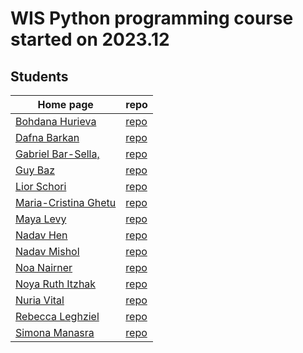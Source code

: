 # WIS Python programming course started on 2023.12


## Students

| Home page | repo |
| --------- | ---- |
| [Bohdana Hurieva](https://bodya-huri.github.io/)       | [repo](https://github.com/Bodya-Huri/Bodya-Huri.github.io)           |
| [Dafna Barkan](https://dafnabarkan.github.io/)         | [repo](https://github.com/DafnaBarkan/DafnaBarkan.github.io)         |
| [Gabriel Bar-Sella,](https://gavrielbs.github.io/)     | [repo](https://github.com/gavrielbs/gavrielbs.github.io)             |
| [Guy Baz](https://g-s-baz.github.io/)                  | [repo](https://github.com/g-s-baz/g-s-baz.github.io)                 |
| [Lior Schori](https://schoril.github.io/)              | [repo](https://github.com/schoril/schoril.github.io)                 |
| [Maria-Cristina Ghetu](https://mcghetu.github.io/)     | [repo](https://github.com/MCGhetu/mcghetu.github.io)                 |
| [Maya Levy](https://mayalevy2.github.io/)              | [repo](https://github.com/MayaLevy2/Mayalevy2.github.io)             |
| [Nadav Hen](https://nadavhen.github.io/)               | [repo](https://github.com/nadavhen/nadavhen.github.io)               |
| [Nadav Mishol](https://nadavmishol.github.io/)         | [repo](https://github.com/NadavMishol/nadavmishol.github.io)         |
| [Noa Nairner](https://noanai.github.io/)               | [repo](https://github.com/NoaNai/NoaNai.github.io/)                  |
| [Noya Ruth Itzhak](https://noyarui.github.io/)         | [repo](https://github.com/noyarui/noyarui.github.io)                 |
| [Nuria Vital](https://nuriavital.github.io/)           | [repo](https://github.com/NuriaVital/NuriaVital.github.io)           |
| [Rebecca Leghziel](https://rebeccaleghziel.github.io/) | [repo](https://github.com/rebeccaleghziel/rebeccaleghziel.github.io) |
| [Simona Manasra](https://mlkndt.github.io/)            | [repo](https://github.com/mlkndt/mlkndt.github.io)                   |
